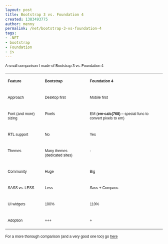 ```yaml
---
layout: post
title: Bootstrap 3 vs. Foundation 4
created: 1383493775
author: menny
permalink: /net/bootstrap-3-vs-foundation-4
tags:
- .NET
- bootstrap
- Foundation
- js
---
```

<div class="entry-content">
<p><span style="font-size:12px;"><span style="font-family: arial,helvetica,sans-serif;">A small comparison I made of Bootstrap 3 vs. Foundation 4</span></span></p>

<table border="0" cellpadding="0" cellspacing="0">
	<tbody>
		<tr>
			<td valign="top" width="140">
			<p><span style="font-size:12px;"><span style="font-family: arial,helvetica,sans-serif;"><b>Feature</b></span></span></p>
			</td>
			<td valign="top" width="191">
			<p><span style="font-size:12px;"><span style="font-family: arial,helvetica,sans-serif;"><b>Bootstrap</b></span></span></p>
			</td>
			<td valign="top" width="368">
			<p><span style="font-size:12px;"><span style="font-family: arial,helvetica,sans-serif;"><b>Foundation 4</b></span></span></p>
			</td>
		</tr>
		<tr>
			<td valign="top" width="140">
			<p><span style="font-size:12px;"><span style="font-family: arial,helvetica,sans-serif;">Approach</span></span></p>
			</td>
			<td valign="top" width="191">
			<p><span style="font-size:12px;"><span style="font-family: arial,helvetica,sans-serif;">Desktop first</span></span></p>
			</td>
			<td valign="top" width="368">
			<p><span style="font-size:12px;"><span style="font-family: arial,helvetica,sans-serif;">Mobile first</span></span></p>
			</td>
		</tr>
		<tr>
			<td valign="top" width="140">
			<p><span style="font-size:12px;"><span style="font-family: arial,helvetica,sans-serif;">Font (and more) sizing</span></span></p>
			</td>
			<td valign="top" width="191">
			<p><span style="font-size:12px;"><span style="font-family: arial,helvetica,sans-serif;">Pixels</span></span></p>
			</td>
			<td valign="top" width="368">
			<p><span style="font-size:12px;"><span style="font-family: arial,helvetica,sans-serif;">EM (<b>em-calc(768) </b>&ndash; special func to convert pixels to em)</span></span></p>
			</td>
		</tr>
		<tr>
			<td valign="top" width="140">
			<p><span style="font-size:12px;"><span style="font-family: arial,helvetica,sans-serif;">RTL support</span></span></p>
			</td>
			<td valign="top" width="191">
			<p><span style="font-size:12px;"><span style="font-family: arial,helvetica,sans-serif;">No</span></span></p>
			</td>
			<td valign="top" width="368">
			<p><span style="font-size:12px;"><span style="font-family: arial,helvetica,sans-serif;">Yes</span></span></p>
			</td>
		</tr>
		<tr>
			<td valign="top" width="140">
			<p><span style="font-size:12px;"><span style="font-family: arial,helvetica,sans-serif;">Themes</span></span></p>
			</td>
			<td valign="top" width="191">
			<p><span style="font-size:12px;"><span style="font-family: arial,helvetica,sans-serif;">Many themes (dedicated sites)</span></span></p>
			</td>
			<td valign="top" width="368">
			<p><span style="font-size:12px;"><span style="font-family: arial,helvetica,sans-serif;">-</span></span></p>
			</td>
		</tr>
		<tr>
			<td valign="top" width="140">
			<p><span style="font-size:12px;"><span style="font-family: arial,helvetica,sans-serif;">Community</span></span></p>
			</td>
			<td valign="top" width="191">
			<p><span style="font-size:12px;"><span style="font-family: arial,helvetica,sans-serif;">Huge</span></span></p>
			</td>
			<td valign="top" width="368">
			<p><span style="font-size:12px;"><span style="font-family: arial,helvetica,sans-serif;">Big</span></span></p>
			</td>
		</tr>
		<tr>
			<td valign="top" width="140">
			<p><span style="font-size:12px;"><span style="font-family: arial,helvetica,sans-serif;">SASS vs. LESS</span></span></p>
			</td>
			<td valign="top" width="191">
			<p><span style="font-size:12px;"><span style="font-family: arial,helvetica,sans-serif;">Less</span></span></p>
			</td>
			<td valign="top" width="368">
			<p><span style="font-size:12px;"><span style="font-family: arial,helvetica,sans-serif;">Sass + Compass</span></span></p>
			</td>
		</tr>
		<tr>
			<td valign="top" width="140">
			<p><span style="font-size:12px;"><span style="font-family: arial,helvetica,sans-serif;">UI widgets</span></span></p>
			</td>
			<td valign="top" width="191">
			<p><span style="font-size:12px;"><span style="font-family: arial,helvetica,sans-serif;">100%</span></span></p>
			</td>
			<td valign="top" width="368">
			<p><span style="font-size:12px;"><span style="font-family: arial,helvetica,sans-serif;">110%</span></span></p>
			</td>
		</tr>
		<tr>
			<td valign="top" width="140">
			<p><span style="font-size:12px;"><span style="font-family: arial,helvetica,sans-serif;">Adoption</span></span></p>
			</td>
			<td valign="top" width="191">
			<p><span style="font-size:12px;"><span style="font-family: arial,helvetica,sans-serif;">+++</span></span></p>
			</td>
			<td valign="top" width="368">
			<p><span style="font-size:12px;"><span style="font-family: arial,helvetica,sans-serif;">+</span></span></p>
			</td>
		</tr>
	</tbody>
</table>

<p><span style="font-size:12px;"><span style="font-family: arial,helvetica,sans-serif;">For a more thorough comparison (and a very good one too) go <a href="https://localhost:44307/Users?SPHostUrl=https%3A%2F%2Fharmonie.sharepoint.com%2Fsites%2Fdev&amp;SPLanguage=en-US&amp;SPClientTag=0&amp;SPProductNumber=16.0.2218.1206&amp;SPAppWebUrl=https%3A%2F%2Fharmonie-61981dc44eb699.sharepoint.com%2Fsites%2Fdev%2FHarmonieLicenseApp365AutoHosted">here</a></span></span></p>
</div>
